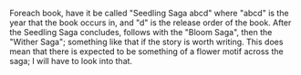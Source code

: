 Foreach book, have it be called "Seedling Saga abcd" where "abcd" is the year that the book occurs in, and "d" is the release order of the book.
After the Seedling Saga concludes, follows with the "Bloom Saga", then the "Wither Saga"; something like that if the story is worth writing.
This does mean that there is expected to be something of a flower motif across the saga; I will have to look into that.